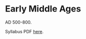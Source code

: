 # Early Middle Ages

AD 500-800.

Syllabus PDF [here](https://drive.google.com/file/d/1KF1MuUHlQllYFgH8VtcMpgJ8swNcAGQW/view).
